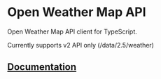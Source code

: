 # Open Weather Map API

Open Weather Map API client for TypeScript.

Currently supports v2 API only (/data/2.5/weather)

## [Documentation](https://mharj.github.io/ts-openweathermap/)
